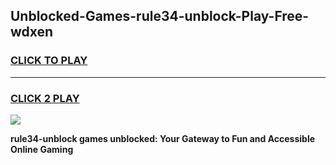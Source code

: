 
## Unblocked-Games-rule34-unblock-Play-Free-wdxen
<h3>
<a href="https://premium76.site?title=rule34-unblock&ref=20M">CLICK TO PLAY</a></h3>
<hr>

<h3>
<a href="https://premium76.site?title=rule34-unblock&ref=20M">CLICK 2 PLAY</a>
  
</h3>

<a href="https://premium76.site?title=rule34-unblock&ref=19M"><img src="https://clearcache.store/games.png"></a>


**rule34-unblock games unblocked: Your Gateway to Fun and Accessible Online Gaming**
